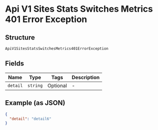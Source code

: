 
# Api V1 Sites Stats Switches Metrics 401 Error Exception

## Structure

`ApiV1SitesStatsSwitchesMetrics401ErrorException`

## Fields

| Name | Type | Tags | Description |
|  --- | --- | --- | --- |
| `detail` | `string` | Optional | - |

## Example (as JSON)

```json
{
  "detail": "detail6"
}
```

